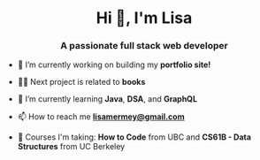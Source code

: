 <h1 align="center">Hi 👋, I'm Lisa</h1>
<h3 align="center">A passionate full stack web developer</h3>

- 🔭 I’m currently working on building my **portfolio site!**

- 👩‍💻 Next project is related to **books**

- 🌱 I’m currently learning **Java**, **DSA**, and **GraphQL**

- 📫 How to reach me **lisamermey@gmail.com**

- 🏫 Courses I'm taking: **How to Code** from UBC and **CS61B - Data Structures** from UC Berkeley
